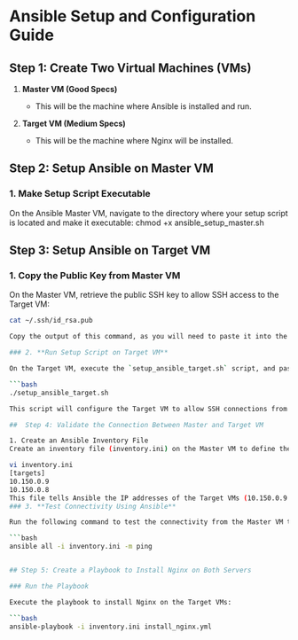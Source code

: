 # Ansible Setup and Configuration Guide

## Step 1: Create Two Virtual Machines (VMs)

1. **Master VM (Good Specs)**
   - This will be the machine where Ansible is installed and run.
   
2. **Target VM (Medium Specs)**
   - This will be the machine where Nginx will be installed.

## Step 2: Setup Ansible on Master VM

### 1. **Make Setup Script Executable**

On the Ansible Master VM, navigate to the directory where your setup script is located and make it executable:
chmod +x ansible_setup_master.sh

## Step 3: Setup Ansible on Target VM

### 1. **Copy the Public Key from Master VM**

On the Master VM, retrieve the public SSH key to allow SSH access to the Target VM:

```bash
cat ~/.ssh/id_rsa.pub

Copy the output of this command, as you will need to paste it into the Target VM.

### 2. **Run Setup Script on Target VM**

On the Target VM, execute the `setup_ansible_target.sh` script, and paste the copied public key when prompted:

```bash
./setup_ansible_target.sh

This script will configure the Target VM to allow SSH connections from the Master VM and install the necessary packages for Ansible management.

##  Step 4: Validate the Connection Between Master and Target VM

1. Create an Ansible Inventory File
Create an inventory file (inventory.ini) on the Master VM to define the Target VMs. You can store this file in /etc/ansible/hosts or in a custom location (e.g., inventory.ini).

vi inventory.ini
[targets]
10.150.0.9
10.150.0.8
This file tells Ansible the IP addresses of the Target VMs (10.150.0.9 and 10.150.0.8).
### 3. **Test Connectivity Using Ansible**

Run the following command to test the connectivity from the Master VM to the Target VMs:

```bash
ansible all -i inventory.ini -m ping


## Step 5: Create a Playbook to Install Nginx on Both Servers

### Run the Playbook

Execute the playbook to install Nginx on the Target VMs:

```bash
ansible-playbook -i inventory.ini install_nginx.yml

